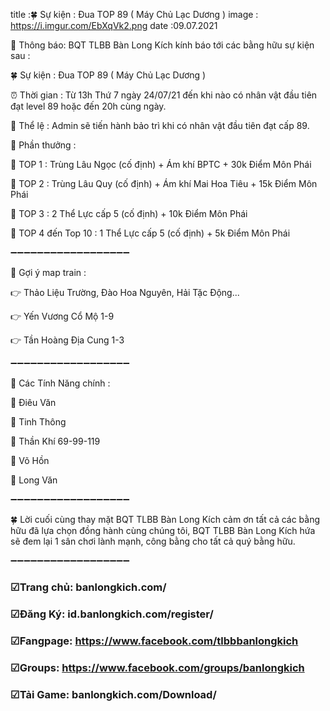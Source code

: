 title :🍀 Sự kiện : Đua TOP 89 ( Máy Chủ Lạc Dương  )
image : https://i.imgur.com/EbXqVk2.png
date  :09.07.2021

🎀 Thông báo: BQT TLBB Bàn Long Kích kính báo tới các bằng hữu sự kiện sau :

🍀 Sự kiện : Đua TOP 89 ( Máy Chủ Lạc Dương )

⏰ Thời gian : Từ 13h Thứ 7 ngày 24/07/21 đến khi nào có nhân vật đầu tiên đạt level 89 hoặc đến 20h cùng ngày.

🔰 Thể lệ : Admin sẽ tiến hành bảo trì khi có nhân vật đầu tiên đạt cấp 89.

🔰 Phần thưởng : 

🏁 TOP 1 : Trùng Lâu Ngọc (cố định) + Ám khí BPTC + 30k Điểm Môn Phái

🏁 TOP 2 : Trùng Lâu Quy (cố định) + Ám khí Mai Hoa Tiêu + 15k Điểm Môn Phái

🏁 TOP 3 : 2 Thể Lực cấp 5 (cố định) + 10k Điểm Môn Phái

🏁 TOP 4 đến Top 10 : 1 Thể Lực cấp 5 (cố định) + 5k Điểm Môn Phái

➖➖➖➖➖➖➖➖➖➖➖➖➖➖➖➖➖➖

🔷 Gợi ý map train : 

👉 Thảo Liệu Trường, Đào Hoa Nguyên, Hải Tặc Động...

👉 Yến Vương Cổ Mộ 1-9

👉 Tần Hoàng Địa Cung 1-3

➖➖➖➖➖➖➖➖➖➖➖➖➖➖➖➖➖➖

🔰 Các Tính Năng chính : 

🌾 Điêu Văn

🌾 Tinh Thông

🌾 Thần Khí 69-99-119

🌾 Võ Hồn

🌾 Long Văn

➖➖➖➖➖➖➖➖➖➖➖➖➖➖➖➖➖➖

🍀 Lời cuối cùng thay mặt BQT TLBB Bàn Long Kích cảm ơn tất cả các bằng hữu đã lựa chọn đồng hành cùng chúng tôi, BQT TLBB Bàn Long Kích  hứa sẽ đem lại 1 sân chơi lành mạnh, công bằng cho tất cả quý bằng hữu.

➖➖➖➖➖➖➖➖➖➖➖➖➖➖➖➖➖➖

### ☑Trang chủ: banlongkich.com/

### ☑Đăng Ký: id.banlongkich.com/register/

### ☑Fangpage: https://www.facebook.com/tlbbbanlongkich

### ☑Groups: https://www.facebook.com/groups/banlongkich

### ☑Tải Game: banlongkich.com/Download/

